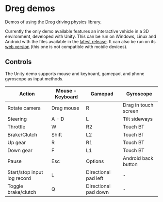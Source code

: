 # Dreg demos

Demos of using the [Dreg](https://github.com/UO269984/dreg) driving physics library. 

Currently the only demo available features an interactive vehicle in a 3D environment, developed with Unity. This can be run on Windows, Linux and Android with the files available in the [latest release](https://github.com/UO269984/dreg-demos/releases/latest). It can also be run on its [web version](https://uo269984.github.io/TFG/demoUnity/) (this one is not compatible with mobile devices).

## Controls
The Unity demo supports mouse and keyboard, gamepad, and phone gyroscope as input methods.

| Action | Mouse - Keyboard | Gamepad | Gyroscope |
| --- | --- | --- | --- |
| Rotate camera | Drag mouse | R | Drag in touch screen |
| Steering | A - D | L | Tilt sideways |
| Throttle | W | R2 | Touch BT |
| Brake/Clutch | Shift | L2 | Touch BT |
| Up gear | R | R1 | Touch BT |
| Down gear | F | L1 | Touch BT |
| Pause | Esc | Options | Android back button |
| Start/stop input log record | L | Directional pad left | - |
| Toggle brake/clutch | Q | Directional pad down | - |